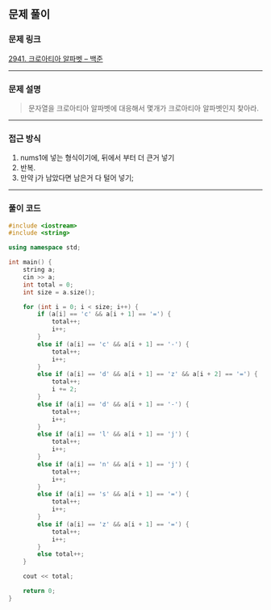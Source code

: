 ##  문제 풀이

###  문제 링크  
[2941. 크로아티아 알파벳 – 백준](https://www.acmicpc.net/problem/2941)

---

###  문제 설명  
> 문자열을 크로아티아 알파벳에 대응해서 몇개가 크로아티아 알파벳인지 찾아라.
---

###  접근 방식  
1. nums1에 넣는 형식이기에, 뒤에서 부터 더 큰거 넣기
2. 반복.
3. 만약 j가 남았다면 남은거 다 털어 넣기;

---

### 풀이 코드

```cpp
#include <iostream>
#include <string>

using namespace std;

int main() {
    string a;
    cin >> a;
    int total = 0;
    int size = a.size();

    for (int i = 0; i < size; i++) {
        if (a[i] == 'c' && a[i + 1] == '=') {
            total++;
            i++;
        }
        else if (a[i] == 'c' && a[i + 1] == '-') {
            total++;
            i++;
        }
        else if (a[i] == 'd' && a[i + 1] == 'z' && a[i + 2] == '=') {
            total++;
            i += 2;
        }
        else if (a[i] == 'd' && a[i + 1] == '-') {
            total++;
            i++;
        }
        else if (a[i] == 'l' && a[i + 1] == 'j') {
            total++;
            i++;
        }
        else if (a[i] == 'n' && a[i + 1] == 'j') {
            total++;
            i++;
        }
        else if (a[i] == 's' && a[i + 1] == '=') {
            total++;
            i++;
        }
        else if (a[i] == 'z' && a[i + 1] == '=') {
            total++;
            i++;
        }
        else total++;
    }

    cout << total;

    return 0;
}

```


